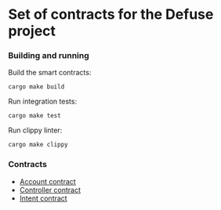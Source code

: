 # Set of contracts for the Defuse project

### Building and running

Build the smart contracts:

```shell
cargo make build
```

Run integration tests:

```shell
cargo make test
```

Run clippy linter:

```shell
cargo make clippy
```

### Contracts

- [Account contract](account/README.md)
- [Controller contract](controller/README.md)
- [Intent contract](intent/README.md)
